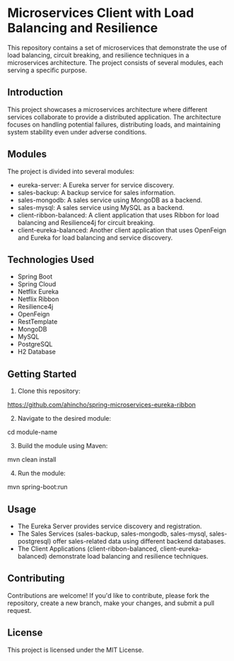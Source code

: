 # Microservices Client with Load Balancing and Resilience

This repository contains a set of microservices that demonstrate the use of load balancing, circuit breaking, and resilience techniques in a microservices architecture. The project consists of several modules, each serving a specific purpose.

## Introduction

This project showcases a microservices architecture where different services collaborate to provide a distributed application. The architecture focuses on handling potential failures, distributing loads, and maintaining system stability even under adverse conditions.

## Modules

The project is divided into several modules:

- eureka-server: A Eureka server for service discovery.
- sales-backup: A backup service for sales information.
- sales-mongodb: A sales service using MongoDB as a backend.
- sales-mysql: A sales service using MySQL as a backend.
- client-ribbon-balanced: A client application that uses Ribbon for load balancing and Resilience4j for circuit breaking.
- client-eureka-balanced: Another client application that uses OpenFeign and Eureka for load balancing and service discovery.

## Technologies Used

- Spring Boot
- Spring Cloud
- Netflix Eureka
- Netflix Ribbon
- Resilience4j
- OpenFeign
- RestTemplate
- MongoDB
- MySQL
- PostgreSQL
- H2 Database

## Getting Started

1. Clone this repository:

https://github.com/ahincho/spring-microservices-eureka-ribbon

2. Navigate to the desired module:

cd module-name

3. Build the module using Maven:

mvn clean install

4. Run the module:

mvn spring-boot:run

## Usage

- The Eureka Server provides service discovery and registration.
- The Sales Services (sales-backup, sales-mongodb, sales-mysql, sales-postgresql) offer sales-related data using different backend databases.
- The Client Applications (client-ribbon-balanced, client-eureka-balanced) demonstrate load balancing and resilience techniques.

## Contributing

Contributions are welcome! If you'd like to contribute, please fork the repository, create a new branch, make your changes, and submit a pull request.

## License

This project is licensed under the MIT License.
